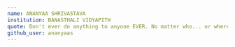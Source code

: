```yaml
---
name: ANANYAA SHRIVASTAVA 
institution: BANASTHALI VIDYAPITH 
quote: Don't ever do anything to anyone EVER. No matter who... or where...
github_user: ananyaas
---
```

